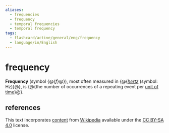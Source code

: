 ```yaml
---
aliases:
  - frequencies
  - frequency
  - temporal frequencies
  - temporal frequency
tags:
  - flashcard/active/general/eng/frequency
  - language/in/English
---
```


# frequency

__Frequency__ (symbol {@{_f_}@}), most often measured in {@{[_hertz_](hertz.md) (symbol: Hz)}@}, is {@{the number of occurrences of a repeating event per [unit of time](unit%20of%20time.md)}@}. <!--SR:!2025-08-22,304,330!2028-06-27,1111,350!2025-07-16,274,330-->

## references

This text incorporates [content](https://en.wikipedia.org/wiki/frequency) from [Wikipedia](Wikipedia.md) available under the [CC BY-SA 4.0](https://creativecommons.org/licenses/by-sa/4.0/) license.
